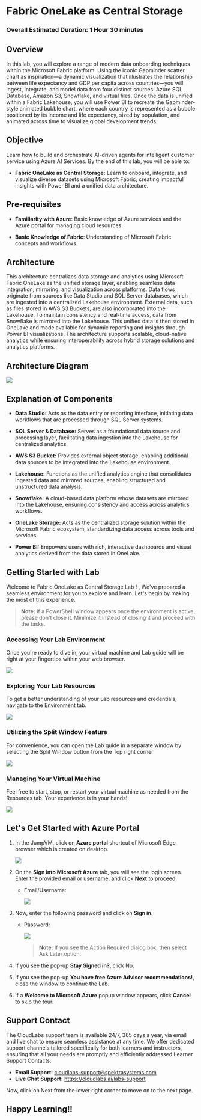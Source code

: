 # Fabric OneLake as Central Storage

### Overall Estimated Duration: 1 Hour 30 minutes

## Overview

In this lab, you will explore a range of modern data onboarding techniques within the Microsoft Fabric platform. Using the iconic Gapminder scatter chart as inspiration—a dynamic visualization that illustrates the relationship between life expectancy and GDP per capita across countries—you will ingest, integrate, and model data from four distinct sources: Azure SQL Database, Amazon S3, Snowflake, and virtual files. Once the data is unified within a Fabric Lakehouse, you will use Power BI to recreate the Gapminder-style animated bubble chart, where each country is represented as a bubble positioned by its income and life expectancy, sized by population, and animated across time to visualize global development trends.

## Objective

Learn how to build and orchestrate AI-driven agents for intelligent customer service using Azure AI Services. By the end of this lab, you will be able to:

- **Fabric OneLake as Central Storage:** Learn to onboard, integrate, and visualize diverse datasets using Microsoft Fabric, creating impactful insights with Power BI and a unified data architecture.

## Pre-requisites

- **Familiarity with Azure**: Basic knowledge of Azure services and the Azure portal for managing cloud resources.

- **Basic Knowledge of Fabric**: Understanding of Microsoft Fabric concepts and workflows.

## Architecture

This architecture centralizes data storage and analytics using Microsoft Fabric OneLake as the unified storage layer, enabling seamless data integration, mirroring, and visualization across platforms. Data flows originate from sources like Data Studio and SQL Server databases, which are ingested into a centralized Lakehouse environment. External data, such as files stored in AWS S3 Buckets, are also incorporated into the Lakehouse. To maintain consistency and real-time access, data from Snowflake is mirrored into the Lakehouse. This unified data is then stored in OneLake and made available for dynamic reporting and insights through Power BI visualizations. The architecture supports scalable, cloud-native analytics while ensuring interoperability across hybrid storage solutions and analytics platforms.

## Architecture Diagram

![](../media/arch.png)

## Explanation of Components

- **Data Studio:** Acts as the data entry or reporting interface, initiating data workflows that are processed through SQL Server systems.

- **SQL Server & Database:** Serves as a foundational data source and processing layer, facilitating data ingestion into the Lakehouse for centralized analytics.

- **AWS S3 Bucket:** Provides external object storage, enabling additional data sources to be integrated into the Lakehouse environment.

- **Lakehouse:** Functions as the unified analytics engine that consolidates ingested data and mirrored sources, enabling structured and unstructured data analysis.

- **Snowflake:** A cloud-based data platform whose datasets are mirrored into the Lakehouse, ensuring consistency and access across analytics workflows.

- **OneLake Storage:** Acts as the centralized storage solution within the Microsoft Fabric ecosystem, standardizing data access across tools and services.

- **Power BI:** Empowers users with rich, interactive dashboards and visual analytics derived from the data stored in OneLake.

## Getting Started with Lab

Welcome to Fabric OneLake as Central Storage Lab ! , We've prepared a seamless environment for you to explore and learn. Let's begin by making the most of this experience.

>**Note:** If a PowerShell window appears once the environment is active, please don't close it. Minimize it instead of closing it and proceed with the tasks.

### Accessing Your Lab Environment

Once you're ready to dive in, your virtual machine and Lab guide will be right at your fingertips within your web browser.

![](../media/gs1.png)

### Exploring Your Lab Resources

To get a better understanding of your Lab resources and credentials, navigate to the Environment tab.

![](../media/gs2.png)

### Utilizing the Split Window Feature

For convenience, you can open the Lab guide in a separate window by selecting the Split Window button from the Top right corner

![](../media/gs3.png)

### Managing Your Virtual Machine

Feel free to start, stop, or restart your virtual machine as needed from the Resources tab. Your experience is in your hands!

![](../media/gs4.png)

## Let's Get Started with Azure Portal

1. In the JumpVM, click on **Azure portal** shortcut of Microsoft Edge browser which is created on desktop.

   ![](../media/gs5.png)

1. On the **Sign into Microsoft Azure** tab, you will see the login screen. Enter the provided email or username, and click **Next** to proceed.

   - Email/Username: <inject key="AzureAdUserEmail"></inject>

     ![](../media/gs6.png)

1. Now, enter the following password and click on **Sign in**.

   - Password: <inject key="AzureAdUserPassword"></inject>

     ![](../media/gs7.png)

     >**Note:** If you see the Action Required dialog box, then select Ask Later option.
     
1. If you see the pop-up **Stay Signed in?**, click No.

1. If you see the pop-up **You have free Azure Advisor recommendations!**, close the window to continue the Lab.

1. If a **Welcome to Microsoft Azure** popup window appears, click **Cancel** to skip the tour.

## Support Contact

The CloudLabs support team is available 24/7, 365 days a year, via email and live chat to ensure seamless assistance at any time. We offer dedicated support channels tailored specifically for both learners and instructors, ensuring that all your needs are promptly and efficiently addressed.Learner Support Contacts:

- **Email Support:** cloudlabs-support@spektrasystems.com
- **Live Chat Support:** https://cloudlabs.ai/labs-support

Now, click on Next from the lower right corner to move on to the next page.

## Happy Learning!!
